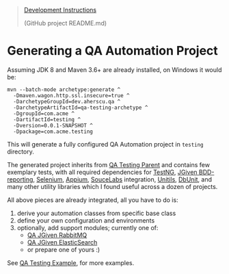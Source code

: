 > [Development Instructions](https://github.com/QA-Automation-Starter/qa-automation/tree/main/qa-testing-archetype#readme)
>
> (GitHub project README.md)

# Generating a QA Automation Project

Assuming JDK 8 and Maven 3.6+ are already installed, on Windows it would be:

```shell
mvn --batch-mode archetype:generate ^
  -Dmaven.wagon.http.ssl.insecure=true ^
  -DarchetypeGroupId=dev.aherscu.qa ^
  -DarchetypeArtifactId=qa-testing-archetype ^
  -DgroupId=com.acme ^
  -DartifactId=testing ^
  -Dversion=0.0.1-SNAPSHOT ^
  -Dpackage=com.acme.testing
```

This will generate a fully configured QA Automation project in `testing`
directory.

The generated project inherits from [QA Testing Parent](../index.html) and
contains few exemplary tests, with all required dependencies for
[TestNG](https://testng.org/doc/documentation-main.html),
[JGiven BDD-reporting](https://jgiven.org/),
[Selenium](https://www.selenium.dev/documentation/webdriver/),
[Appium](http://appium.io/docs/en/2.0/),
[SouceLabs](https://saucelabs.com/) integration,
[Unitils](http://www.unitils.org/summary.html),
[DbUnit](https://www.dbunit.org/), and many other utility libraries which I
found useful across a dozen of projects.

All above pieces are already integrated, all you have to do is:

1. derive your automation classes from specific base class
2. define your own configuration and environments
3. optionally, add support modules; currently one of:
    * [QA JGiven RabbitMQ](../../qa-jgiven-rabbitmq/index.html)
    * [QA JGiven ElasticSearch](../../qa-jgiven-elasticsearch/index.html)
    * or prepare one of yours :)

See [QA Testing Example](../qa-testing-example/index.html), for more examples.
